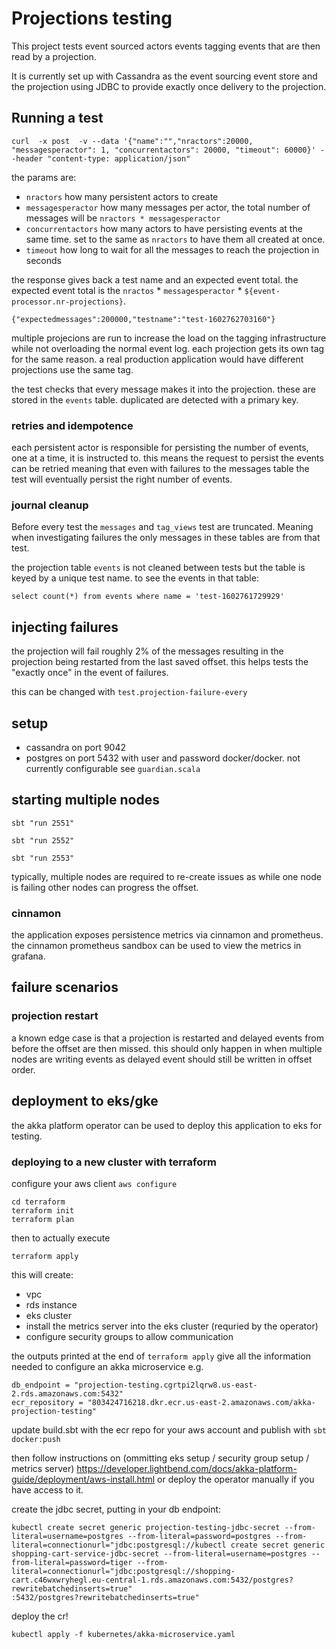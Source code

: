 # Projections testing

This project tests event sourced actors events tagging events that are then read by a projection.

It is currently set up with Cassandra as the event sourcing event store and the projection using JDBC to 
provide exactly once delivery to the projection.

## Running a test

```
curl  -x post  -v --data '{"name":"","nractors":20000, "messagesperactor": 1, "concurrentactors": 20000, "timeout": 60000}' --header "content-type: application/json"
```

the params are:

* `nractors` how many persistent actors to create
* `messagesperactor` how many messages per actor, the total number of messages will be `nractors * messagesperactor`
* `concurrentactors` how many actors to have persisting events at the same time. set to the same as `nractors` to have them all created at once.
* `timeout` how long to wait for all the messages to reach the projection in seconds

the response gives back a test name and an expected event total.
the expected event total is the `nractos` * `messagesperactor` * `${event-processor.nr-projections}`.

```
{"expectedmessages":200000,"testname":"test-1602762703160"}
```

multiple projecions are run to increase the load on the tagging infrastructure while not overloading the normal event log.
each projection gets its own tag for the same reason. a real production application would have different projections use the same tag.

the test checks that every message makes it into the projection. these are stored in the `events` table. duplicated 
are detected with a primary key.


### retries and idempotence

each persistent actor is responsible for persisting the number of events, one at a time, it is instructed to. this means the request to persist
the events can be retried meaning that even with failures to the messages table the test will eventually persist the right number of events.

### journal cleanup

Before every test the `messages` and `tag_views` test are truncated. Meaning when investigating failures the only messages in these tables
are from that test.

the projection table `events` is not cleaned between tests but the table is keyed by a unique test name. to see the events in that table:

`select count(*) from events where name = 'test-1602761729929'`

## injecting failures

the projection will fail roughly 2% of the messages resulting in the projection being restarted from the last saved offset.
this helps tests the "exactly once" in the event of failures.

this can be changed with `test.projection-failure-every`

## setup

* cassandra on port 9042
* postgres on port 5432 with user and password docker/docker. not currently configurable see `guardian.scala`

## starting multiple nodes

`sbt "run 2551"`

`sbt "run 2552"`

`sbt "run 2553"`

typically, multiple nodes are required to re-create issues as while one node is failing other nodes can progress the offset.

### cinnamon

the application exposes persistence metrics via cinnamon and prometheus. the cinnamon prometheus sandbox can be used to 
view the metrics in grafana.

## failure scenarios

### projection restart

a known edge case is that a projection is restarted and delayed events from before the offset are then missed.
this should only happen in when multiple nodes are writing events as delayed event should still be written in offset 
order.


## deployment to eks/gke

the akka platform operator can be used to deploy this application to eks for testing. 

### deploying to a new cluster with terraform

configure your aws client `aws configure`

```
cd terraform
terraform init
terraform plan
```

then to actually execute

```
terraform apply
```

this will create:

- vpc
- rds instance
- eks cluster
- install the metrics server into the eks cluster (requried by the operator)
- configure security groups to allow communication

the outputs printed at the end of `terraform apply` give all the information needed to configure an akka microservice e.g. 

```
db_endpoint = "projection-testing.cgrtpi2lqrw8.us-east-2.rds.amazonaws.com:5432"
ecr_repository = "803424716218.dkr.ecr.us-east-2.amazonaws.com/akka-projection-testing"
```

update build.sbt with the ecr repo for your aws account and publish with `sbt docker:push`

then follow instructions on (ommitting eks setup / security group setup / metrics server) https://developer.lightbend.com/docs/akka-platform-guide/deployment/aws-install.html
or deploy the operator manually if you have access to it.

create the jdbc secret, putting in your db endpoint:

```
kubectl create secret generic projection-testing-jdbc-secret --from-literal=username=postgres --from-literal=password=postgres --from-literal=connectionurl="jdbc:postgresql://kubectl create secret generic shopping-cart-service-jdbc-secret --from-literal=username=postgres --from-literal=password=tiger --from-literal=connectionurl="jdbc:postgresql://shopping-cart.c46wxwryhegl.eu-central-1.rds.amazonaws.com:5432/postgres?rewritebatchedinserts=true"
:5432/postgres?rewritebatchedinserts=true"

```

deploy the cr!

```
kubectl apply -f kubernetes/akka-microservice.yaml
```






